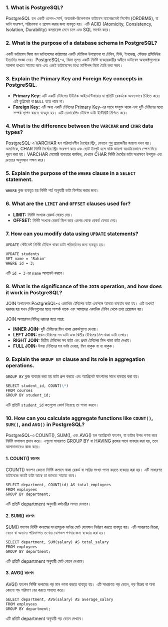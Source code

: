 ### 1. What is PostgreSQL?

PostgreSQL হল একটি ওপেন-সোর্স, অবজেক্ট-রিলেশনাল ডাটাবেস ম্যানেজমেন্ট সিস্টেম (ORDBMS), যা ডাটা সংরক্ষণ, পরিচালনা ও প্রসেস করার জন্য ব্যবহৃত হয়। এটি ACID (Atomicity, Consistency, Isolation, Durability) কমপ্লায়েন্স মেনে চলে এবং SQL সমর্থন করে।

### 2. What is the purpose of a database schema in PostgreSQL?

একটি ডাটাবেস স্কিমা হল ডাটাবেসের কাঠামোর একটি যৌক্তিক উপস্থাপনা যা টেবিল, ভিউ, ইনডেক্স, স্টোরড প্রসিডিউর ইত্যাদির সংজ্ঞা দেয়। PostgreSQL-এ, স্কিমা মূলত একটি নির্দিষ্ট ব্যবহারকারীর অধীনে ডাটাবেস অবজেক্টগুলোকে আলাদা রাখতে সাহায্য করে এবং একই ডাটাবেসের মধ্যে মাল্টিপল স্কিমা তৈরি করা সম্ভব।

### 3. Explain the Primary Key and Foreign Key concepts in PostgreSQL.

- **Primary Key:** এটি একটি টেবিলের ইউনিক আইডেন্টিফায়ার যা প্রতিটি রেকর্ডকে অনন্যভাবে চিহ্নিত করে। এটি ডুপ্লিকেট বা `NULL` হতে পারে না।
- **Foreign Key:** এটি অন্য একটি টেবিলের Primary Key-এর সাথে সংযুক্ত থাকে এবং দুটি টেবিলের মধ্যে সম্পর্ক স্থাপন করতে ব্যবহৃত হয়। এটি রেফারেন্সিং টেবিলে ডাটা ইন্টিগ্রিটি নিশ্চিত করে।

### 4. What is the difference between the `VARCHAR` and `CHAR` data types?

PostgreSQL-এ VARCHAR হল পরিবর্তনশীল দৈর্ঘ্যের স্ট্রিং, যেখানে শুধু প্রয়োজনীয় জায়গা দখল হয়। অন্যদিকে, CHAR নির্দিষ্ট দৈর্ঘ্যের স্ট্রিং সংরক্ষণ করে এবং ছোট ইনপুট হলে বাকি জায়গা স্বয়ংক্রিয়ভাবে স্পেস দিয়ে পূরণ করা হয়। VARCHAR মেমোরি ব্যবহারে কার্যকর, যেখানে CHAR নির্দিষ্ট দৈর্ঘ্যের ডাটা সংরক্ষণে উপযুক্ত এবং দ্রুততর অনুসন্ধান সক্ষম করে।

### 5. Explain the purpose of the `WHERE` clause in a `SELECT` statement.

`WHERE` ক্লজ ব্যবহৃত হয় নির্দিষ্ট শর্ত অনুযায়ী ডাটা ফিল্টার করার জন্য।

### 6. What are the `LIMIT` and `OFFSET` clauses used for?

- **LIMIT:** নির্দিষ্ট সংখ্যক রেকর্ড ফেরত দেয়।
- **OFFSET:** নির্দিষ্ট সংখ্যক রেকর্ড স্কিপ করে এরপর থেকে রেকর্ড ফেরত দেয়।

### 7. How can you modify data using `UPDATE` statements?

`UPDATE` স্টেটমেন্ট নির্দিষ্ট টেবিলে থাকা ডাটা পরিবর্তনের জন্য ব্যবহৃত হয়।

```markdown
UPDATE students
SET name = 'Rahim'
WHERE id = 3;
```

এটি `id = 3` এর `name` আপডেট করবে।

### 8. What is the significance of the `JOIN` operation, and how does it work in PostgreSQL?

JOIN অপারেশন PostgreSQL-এ একাধিক টেবিলের ডাটা একসঙ্গে আনতে ব্যবহার করা হয়। এটি তখনই দরকার হয় যখন টেবিলগুলোর মধ্যে সম্পর্ক থাকে এবং আমাদের একাধিক টেবিল থেকে তথ্য প্রয়োজন হয়।

JOIN অপারেশন বিভিন্ন ধরনের হতে পারে:

- **INNER JOIN:** দুটি টেবিলের মিল থাকা রেকর্ডগুলো দেখায়।
- **LEFT JOIN:** প্রথম টেবিলের সব ডাটা এবং দ্বিতীয় টেবিলের মিল থাকা ডাটা দেখায়।
- **RIGHT JOIN:** দ্বিতীয় টেবিলের সব ডাটা এবং প্রথম টেবিলের মিল থাকা ডাটা দেখায়।
- **FULL JOIN:** উভয় টেবিলের সব ডাটা দেখায়, মিল থাকুক বা না থাকুক।

### 9. Explain the `GROUP BY` clause and its role in aggregation operations.

`GROUP BY` ক্লজ ব্যবহার করা হয় ডাটা গ্রুপ করতে এবং অ্যাগ্রিগেট ফাংশনের সাথে ব্যবহার করা হয়।

```markdown
SELECT student_id, COUNT(\*)
FROM courses
GROUP BY student_id;
```

এটি প্রতিটি `student_id` কতগুলো কোর্স নিয়েছে তা গণনা করবে।

### 10. How can you calculate aggregate functions like `COUNT()`, `SUM()`, and `AVG()` in PostgreSQL?

PostgreSQL-এ COUNT(), SUM(), এবং AVG() হল অ্যাগ্রিগেট ফাংশন, যা ডাটার উপর গণনা করে নির্দিষ্ট ফলাফল প্রদান করে। এগুলো সাধারণত GROUP BY বা HAVING ক্লজের সাথে ব্যবহার করা হয়, তবে আলাদাভাবেও কাজ করে।

#### 1. COUNT() ফাংশন

COUNT() ফাংশন কোনো নির্দিষ্ট কলামে থাকা রেকর্ড বা সারির সংখ্যা গণনা করতে ব্যবহার করা হয়। এটি সাধারণত ডাটাবেজে কতটি ডাটা আছে তা জানতে সাহায্য করে।

```markdown
SELECT department, COUNT(id) AS total_employees
FROM employees
GROUP BY department;
```

এটি প্রতিটি department অনুযায়ী কর্মচারীর সংখ্যা দেখাবে।

#### 2. SUM() ফাংশন

SUM() ফাংশন নির্দিষ্ট কলামের সংখ্যাসূচক ডাটার মোট যোগফল নির্ধারণ করতে ব্যবহৃত হয়। এটি সাধারণত বিক্রয়, বেতন বা অন্যান্য পরিমাণগত তথ্যের যোগফল গণনার জন্য ব্যবহার করা হয়।

```markdown
SELECT department, SUM(salary) AS total_salary
FROM employees
GROUP BY department;
```

এটি প্রতিটি department অনুযায়ী মোট বেতন দেখাবে।

#### 3. AVG() ফাংশন

AVG() ফাংশন নির্দিষ্ট কলামের গড় মান গণনা করতে ব্যবহৃত হয়। এটি সাধারণত গড় বেতন, গড় বিক্রয় বা অন্য কোনো গড় পরিমাণ বের করতে সাহায্য করে।

```markdown
SELECT department, AVG(salary) AS average_salary
FROM employees
GROUP BY department;
```

এটি প্রতিটি department অনুযায়ী গড় বেতন দেখাবে।
